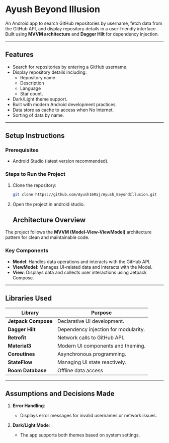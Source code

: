 # Ayush Beyond Illusion

An Android app to search GitHub repositories by username, fetch data from the GitHub API, and display repository details in a user-friendly interface. Built using **MVVM architecture** and **Dagger Hilt** for dependency injection.

---

## Features

- Search for repositories by entering a GitHub username.
- Display repository details including:
  - Repository name
  - Description
  - Language
  - Star count.
- Dark/Light theme support.
- Built with modern Android development practices.
- Data store as cache to access when No Internet.
- Sorting of data by name.

---

## Setup Instructions

### Prerequisites
- Android Studio (latest version recommended).

### Steps to Run the Project
1. Clone the repository:
   ```bash
   git clone https://github.com/Ayush16Raj/Ayush_BeyondIllusion.git
2. Open the project in android studio.

   ## Architecture Overview

The project follows the **MVVM (Model-View-ViewModel)** architecture pattern for clean and maintainable code.

### Key Components
- **Model**: Handles data operations and interacts with the GitHub API.
- **ViewModel**: Manages UI-related data and interacts with the Model.
- **View**: Displays data and collects user interactions using Jetpack Compose.

---

## Libraries Used

| Library           | Purpose                                   |
|--------------------|-------------------------------------------|
| **Jetpack Compose**| Declarative UI development.              |
| **Dagger Hilt**    | Dependency injection for modularity.     |
| **Retrofit**       | Network calls to GitHub API.             |
| **Material3**      | Modern UI components and theming.        |
| **Coroutines**     | Asynchronous programming.                |
| **StateFlow**      | Managing UI state reactively.            |
| **Room Database**  | Offline data access                      |



---

## Assumptions and Decisions Made

1. **Error Handling**:  
   - Displays error messages for invalid usernames or network issues.

2. **Dark/Light Mode**:  
   - The app supports both themes based on system settings.


